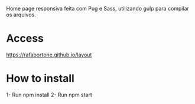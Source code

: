 Home page responsiva feita com Pug e Sass, utilizando gulp para compilar os arquivos.

# Access
https://rafabortone.github.io/layout

# How to install

1- Run npm install 
2- Run npm start


